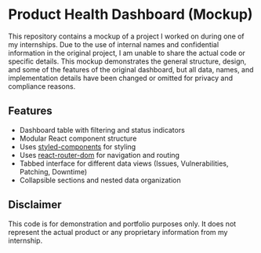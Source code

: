 # Product Health Dashboard (Mockup)

This repository contains a mockup of a project I worked on during one of my internships. Due to the use of internal names and confidential information in the original project, I am unable to share the actual code or specific details. This mockup demonstrates the general structure, design, and some of the features of the original dashboard, but all data, names, and implementation details have been changed or omitted for privacy and compliance reasons.

## Features
- Dashboard table with filtering and status indicators
- Modular React component structure
- Uses [styled-components](https://styled-components.com/) for styling
- Uses [react-router-dom](https://reactrouter.com/) for navigation and routing
- Tabbed interface for different data views (Issues, Vulnerabilities, Patching, Downtime)
- Collapsible sections and nested data organization

## Disclaimer
This code is for demonstration and portfolio purposes only. It does not represent the actual product or any proprietary information from my internship.